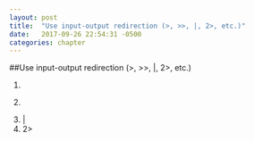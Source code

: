 ```yaml
---
layout: post
title:  "Use input-output redirection (>, >>, |, 2>, etc.)"
date:   2017-09-26 22:54:31 -0500
categories: chapter
---
```

##Use input-output redirection (>, >>, |, 2>, etc.)
1. >
2. >>
3. |
4. 2>
